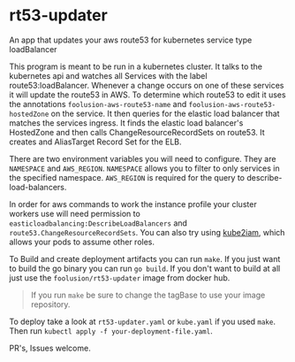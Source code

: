 # rt53-updater

An app that updates your aws route53 for kubernetes service type loadBalancer

This program is meant to be run in a kubernetes cluster. It talks to the
kubernetes api and watches all Services with the label route53:loadBalancer.
Whenever a change occurs on one of these services it will update the route53 in
AWS. To determine which route53 to edit it uses the annotations
`foolusion-aws-route53-name` and `foolusion-aws-route53-hostedZone` on the
service. It then queries for the elastic load balancer that matches the
services ingress. It finds the elastic load balancer's HostedZone and then
calls ChangeResourceRecordSets on route53. It creates and AliasTarget Record
Set for the ELB.

There are two environment variables you will need to configure. They are
`NAMESPACE` and `AWS_REGION`. `NAMESPACE` allows you to filter to only services
in the specified namespace. `AWS_REGION` is required for the query to
describe-load-balancers.

In order for aws commands to work the instance profile your cluster workers use
will need permission to `easticloadbalancing:DescribeLoadBalancers` and
`route53.ChangeResourceRecordSets`. You can also try using
[kube2iam](https://github.com/jtblin/kube2iam), which allows your pods to
assume other roles.

To Build and create deployment artifacts you can run `make`. If you just want
to build the go binary you can run `go build`. If you don't want to build at
all just use the `foolusion/rt53-updater` image from docker hub.

> If you run `make` be sure to change the tagBase to use your image repository.

To deploy take a look at `rt53-updater.yaml` or `kube.yaml` if you used `make`.
Then run `kubectl apply -f your-deployment-file.yaml`.

PR's, Issues welcome.

